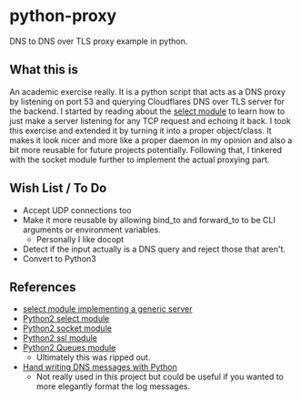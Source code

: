 # python-proxy
DNS to DNS over TLS proxy example in python.

## What this is
An academic exercise really. It is a python script that acts as a DNS proxy by listening on port 53 and querying Cloudflares DNS over TLS server for the backend. I started by reading about the [select module](https://pymotw.com/2/select/) to learn how to just make a server listening for any TCP request and echoing it back. I took this exercise and extended it by turning it into a proper object/class. It makes it look nicer and more like a proper daemon in my opinion and also a bit more reusable for future projects potentially. Following that, I tinkered with the socket module further to implement the actual proxying part.

## Wish List / To Do
- Accept UDP connections too
- Make it more reusable by allowing bind_to and forward_to to be CLI arguments or environment variables.
    - Personally I like docopt
- Detect if the input actually is a DNS query and reject those that aren't.
- Convert to Python3

## References
- [select module implementing a generic server](https://pymotw.com/2/select/)
- [Python2 select module](https://docs.python.org/2/library/select.html)
- [Python2 socket module](https://docs.python.org/2/library/socket.html)
- [Python2 ssl module](https://docs.python.org/2/library/ssl.html)
- [Python2 Queues module](https://docs.python.org/2/library/queue.html)
    - Ultimately this was ripped out.
- [Hand writing DNS messages with Python](https://routley.io/tech/2017/12/28/hand-writing-dns-messages.html)
    - Not really used in this project but could be useful if you wanted to more elegantly format the log messages.
